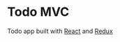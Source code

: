 # Todo MVC

Todo app built with [React](https://facebook.github.io/react/) and [Redux](https://github.com/reactjs/redux)
